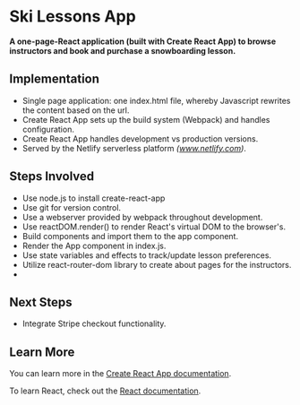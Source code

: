 # Ski Lessons App

**A one-page-React application (built with Create React App) to browse instructors and book and purchase a snowboarding lesson.**

## Implementation
* Single page application: one index.html file, whereby Javascript rewrites the content based on the url.
* Create React App sets up the build system (Webpack) and handles configuration.
* Create React App handles development vs production versions.
* Served by the Netlify serverless platform *(www.netlify.com)*.

## Steps Involved
* Use node.js to install create-react-app
* Use git for version control.
* Use a webserver provided by webpack throughout development. 
* Use reactDOM.render() to render React's virtual DOM to the browser's.
* Build components and import them to the app component. 
* Render the App component in index.js.
* Use state variables and effects to track/update lesson preferences. 
* Utilize react-router-dom library to create about pages for the instructors.
* 
## Next Steps
* Integrate Stripe checkout functionality.

## Learn More

You can learn more in the [Create React App documentation](https://facebook.github.io/create-react-app/docs/getting-started).

To learn React, check out the [React documentation](https://reactjs.org/).


